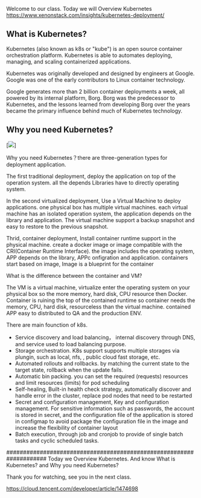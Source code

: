 Welcome to our class. Today we will Overview Kubernetes
https://www.xenonstack.com/insights/kubernetes-deployment/
## What is Kubernetes?  

Kubernetes (also known as k8s or "kube") is an open source container orchestration platform.
Kubernetes is able to  automates  deploying, managing, and scaling containerized applications.

Kubernetes was originally developed and designed by engineers at Google. Google was one of the early contributors to Linux container technology.

Google generates more than 2 billion container deployments a week, all powered by its internal platform, Borg. 
Borg was the predecessor to Kubernetes, and the lessons learned from developing Borg over the years became the primary influence behind much of Kubernetes technology.


## Why you need Kubernetes?
[<image src="https://d33wubrfki0l68.cloudfront.net/26a177ede4d7b032362289c6fccd448fc4a91174/eb693/images/docs/container_evolution.svg">] 


Why you need Kubernetes？there are three-generation types for deployment application.

The first traditional deployment, deploy the application on top of the operation system. all the depends Libraries have to directly operating system.

In the second virtualized deployment, Use a Virtual Machine to deploy applications.  one physical box has multiple virtual machines.  each virtual machine has an isolated operation system, the application depends on the library and application.
The virtual machine support a backup snapshot and easy to restore to the previous snapshot.

Thrid, container deployment, Install container runtime support in the physical machine.
create a docker image or image compatible with the CRI(Container Runtime Interface).
the image includes the operating system,  APP depends on the library, APPc onfigration and application. containers start based on  image, Image is a blueprint for the container 


What is the difference between the container and VM?
	
The VM is a virtual machine, virtualize enter the operating system on your physical box so the more memory, hard disk, CPU resource then Docker.
Container is ruining the top of the contained runtime so container needs the memory, CPU, hard disk, resourceless than the virtual machine.
contained APP easy to distributed to QA and the production ENV.

There are main founction of k8s.
- Service discovery and load balancing， internal discovery through DNS, and service used to load balancing purpose. 
- Storage orchestration. K8s support supports multiple storages via plungin, such as local, nfs, , public cloud fast storage, etc.
- Automated rollouts and rollbacks. by matching the current state to the target state, rollback when the update fails.
- Automatic bin packing. you can set the required (requests) resources and limit resources (limits) for pod scheduling
- Self-healing, Built-in health check strategy, automatically discover and handle error in the cluster,  replace pod nodes that need to be restarted
- Secret and configuration management,  Key and configuration management. For sensitive information such as passwords, the account is stored in secret, and the configuration file of the application is stored in configmap to avoid package  the configuration file in the image and increase the flexibility of container layout
- Batch execution, through job and cronjob to provide of single batch tasks and cyclic scheduled tasks.

####################################################################
Today we Overview Kubernetes. And know What is Kubernetes?  and Why you need Kubernetes?

Thank you for watching, see you in the next class.


https://cloud.tencent.com/developer/article/1474698


